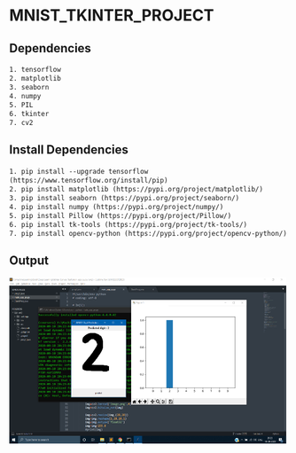 # MNIST_TKINTER_PROJECT
## Dependencies
    1. tensorflow
    2. matplotlib
    3. seaborn 
    4. numpy 
    5. PIL 
    6. tkinter 
    7. cv2
    
## Install Dependencies
    1. pip install --upgrade tensorflow  (https://www.tensorflow.org/install/pip)
    2. pip install matplotlib (https://pypi.org/project/matplotlib/)
    3. pip install seaborn (https://pypi.org/project/seaborn/)
    4. pip install numpy (https://pypi.org/project/numpy/)
    5. pip install Pillow (https://pypi.org/project/Pillow/)
    6. pip install tk-tools (https://pypi.org/project/tk-tools/)
    7. pip install opencv-python (https://pypi.org/project/opencv-python/)
    
## Output
<img style="width:500px" src="Output/Screenshot%20(1011).png" height="300" >
    
